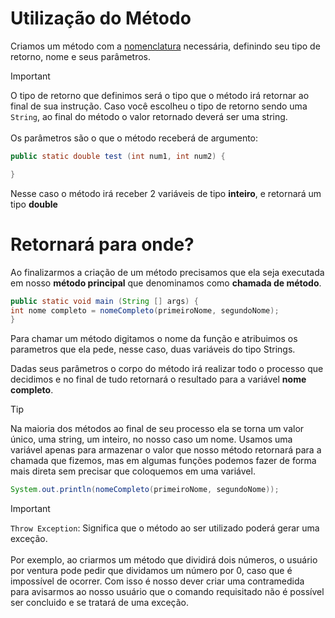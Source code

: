 # Utilização do Método 
Criamos um método com a [nomenclatura](https://github.com/Oalu04/java/blob/main/aula_1/README.md#anatomia-de-classes) necessária, definindo seu tipo de retorno, nome e seus parâmetros.

>[!IMPORTANT]
>O tipo de retorno que definimos será o tipo que o método irá retornar ao final de sua instrução. Caso você escolheu o tipo de retorno sendo uma `String`, ao final do método o valor retornado deverá ser uma string. <br><br>
>Os parâmetros são o que o método receberá de argumento: 

```java
public static double test (int num1, int num2) {

}
``` 
Nesse caso o método irá receber 2 variáveis de tipo **inteiro**, e retornará um tipo **double**

# Retornará para onde? 

Ao finalizarmos a criação de um método precisamos que ela seja executada em nosso **método principal** que denominamos como **chamada de método**. 

```java
public static void main (String [] args) {
int nome completo = nomeCompleto(primeiroNome, segundoNome);
}
```
Para chamar um método digitamos o nome da função e atribuimos os parametros que ela pede, nesse caso, duas variáveis do tipo Strings. 

Dadas seus parâmetros o corpo do método irá realizar todo o processo que decidimos e no final de tudo retornará o resultado para a variável **nome completo**.
 
>[!TIP] 
>Na maioria dos métodos ao final de seu processo ela se torna um valor único, uma string, um inteiro, no nosso caso um nome. Usamos uma variável apenas para armazenar o valor que nosso método retornará para a chamada que fizemos, mas em algumas funções podemos fazer de forma mais direta sem precisar que coloquemos em uma variável. 

```java
System.out.println(nomeCompleto(primeiroNome, segundoNome));
```
>[!IMPORTANT]
>`Throw Exception`: Significa que o método ao ser utilizado poderá gerar uma exceção. <br><br>
> Por exemplo, ao criarmos um método que dividirá dois números, o usuário por ventura pode pedir que dividamos um número por 0, caso que é impossível de ocorrer. Com isso é nosso dever criar uma contramedida para avisarmos ao nosso usuário que o comando requisitado não é possível ser concluido e se tratará de uma exceção. 


